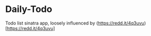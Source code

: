 # Daily-Todo
Todo list sinatra app, loosely influenced by (https://redd.it/4q3uvu)[https://redd.it/4q3uvu]
